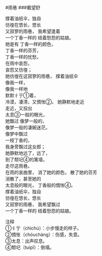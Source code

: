 #雨巷	
###戴望舒	

撑着油纸伞，独自	 
彷徨在悠长，悠长	 
又寂寥的雨巷，	
我希望逢着	
一个丁香一样的	
结着愁怨的姑娘。	
她是有	
丁香一样的颜色，	
丁香一样的芬芳，	
丁香一样的忧愁，	
在雨中哀怨，	
哀怨又彷徨；	
她彷徨在这寂寥的雨巷，	
撑着油纸伞	
像我一样，	
像我一样地	
默默彳亍①着，		
冷漠，凄清，又惆怅②。	
她静默地走近	
走近，又投出	
太息③一般的眼光，	
她飘过	
像梦一般的，	
像梦一般的凄婉迷茫。	
像梦中飘过	
一枝丁香的，	
我身旁飘过这女郎；	
她静默地远了，远了，	
到了颓圮④的篱墙，		
走尽这雨巷。	
在雨的哀曲里，	
消了她的颜色，	
散了她的芬芳	
消散了，甚至她的	
太息般的眼光，	
丁香般的惆怅④。	
撑着油纸伞，独自	
彷徨在悠长，悠长	
又寂寥的雨巷，	
我希望飘过	
一个丁香一样的	
结着愁怨的姑娘。	

注释	
①彳亍（chìchù）：小步慢走的样子。	
②惆怅（chóuchànɡ）：伤感，失意。	
③太息：出声叹息。	
④颓圮（tuípǐ）：倒塌。	
